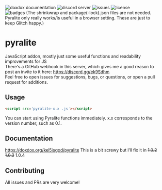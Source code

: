 ![doxdox documentation](https://doxdox.org/images/badge-flat.svg)
![discord server](https://img.shields.io/badge/discord-ek9Sdhm-blue?logo=discord)
![issues](https://img.shields.io/github/issues/kel5isgod/pyralite)
![license](https://img.shields.io/github/license/kel5isgod/pyralite)
<br>![badges](https://img.shields.io/badge/badges%3F-check-success)
(The shrinkwrap and package(-lock).json files are not needed. Pyralite only really works/is useful in a browser setting. These are just to keep Glitch happy.)

# pyralite
JavaScript addon, mostly just some useful functions and readability improvements for JS <br>
There's a GitHub webhook in this server, which gives me a good reason to post an invite to it here:
https://discord.gg/ek9Sdhm <br>
Feel free to open issues for suggestions, bugs, or questions, or open a pull request for additions.
## Usage
```html
<script src='pyralite-x.x .js'></script>
```
You can start using Pyralite functions immediately.
x.x corresponds to the version number, such as 0.1.

## Documentation
https://doxdox.org/kel5isgod/pyralite
This is a bit screwy but I'll fix it in ~~1.0.2~~ ~~1.0.3~~ 1.0.4
## Contributing
All issues and PRs are very welcome!
